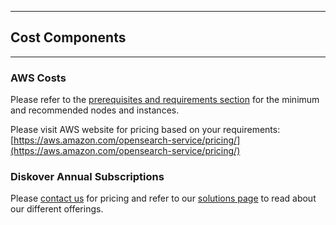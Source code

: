 ___
## Cost Components
___

### AWS Costs

Please refer to the [prerequisites and requirements section](#requirements) for the minimum and recommended nodes and instances.

Please visit AWS website for pricing based on your requirements: [https://aws.amazon.com/opensearch-service/pricing/](https://aws.amazon.com/opensearch-service/pricing/)

### Diskover Annual Subscriptions

Please [contact us](https://www.diskoverdata.com/contact/) for pricing and refer to our [solutions page](https://www.diskoverdata.com/solutions/) to read about our different offerings.
